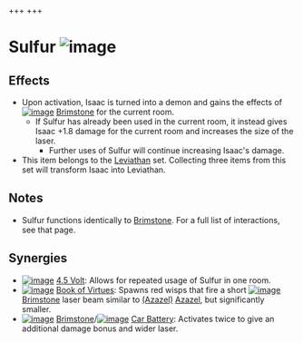 +++
+++

 # Sulfur ![image](/image/Sulfur.png) 

Effects
---------


* Upon activation, Isaac is turned into a demon and gains the effects of [![image](/image/Brimstone.png)](/wiki/Brimstone "Brimstone") [Brimstone](/wiki/Brimstone "Brimstone") for the current room.
	+ If Sulfur has already been used in the current room, it instead gives Isaac +1.8 damage for the current room and increases the size of the laser.
		- Further uses of Sulfur will continue increasing Isaac's damage.
* This item belongs to the [Leviathan](/wiki/Leviathan "Leviathan") set. Collecting three items from this set will transform Isaac into Leviathan.


Notes
-------


* Sulfur functions identically to [Brimstone](/wiki/Brimstone "Brimstone"). For a full list of interactions, see that page.


Synergies
-----------


* [![image](/image/4.5_Volt.png)](/wiki/4.5_Volt "4.5 Volt") [4.5 Volt](/wiki/4.5_Volt "4.5 Volt"): Allows for repeated usage of Sulfur in one room.
* [![image](/image/Book_of_Virtues.png)](/wiki/Book_of_Virtues "Book of Virtues") [Book of Virtues](/wiki/Book_of_Virtues "Book of Virtues"): Spawns red wisps that fire a short [![image](/image/Brimstone.png)](/wiki/Brimstone "Brimstone") [Brimstone](/wiki/Brimstone "Brimstone") laser beam similar to  [(Azazel)](/wiki/Azazel "Azazel") [Azazel](/wiki/Azazel "Azazel"), but significantly smaller.
* [![image](/image/Brimstone.png)](/wiki/Brimstone "Brimstone") [Brimstone](/wiki/Brimstone "Brimstone")/[![image](/image/Car_Battery.png)](/wiki/Car_Battery "Car Battery") [Car Battery](/wiki/Car_Battery "Car Battery"): Activates twice to give an additional damage bonus and wider laser.


